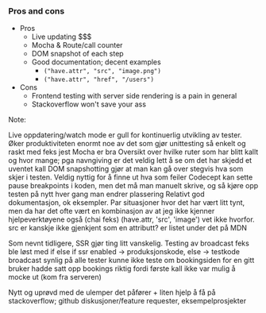 ### Pros and cons

* Pros
    * Live updating $$$
    * Mocha & Route/call counter
    * DOM snapshot of each step
    * Good documentation; decent examples
        * `("have.attr", "src", "image.png")`
        * `("have.attr", "href", "/users")`
* Cons
    * Frontend testing with server side rendering is a pain in general
    * Stackoverflow won't save your ass

Note: 

Live oppdatering/watch mode er gull for kontinuerlig utvikling av tester. Øker produktiviteten enormt
    noe av det som gjør unittesting så enkelt og raskt med feks jest
Mocha er bra
Oversikt over hvilke ruter som har blitt kallt og hvor mange; pga navngiving er det veldig lett å se om det har skjedd et uventet kall
DOM snapshotting gjør at man kan gå over stegvis hva som skjer i testen. Veldig nyttig for å finne ut hva som feiler
    Codecept kan sette pause breakpoints i koden, men det må man manuelt skrive, og så kjøre opp testen på nytt
    hver gang man endrer plassering
Relativt god dokumentasjon, ok eksempler. Par situasjoner hvor det har vært litt tynt, men da har det ofte vært
en kombinasjon av at jeg ikke kjenner hjelpeverktøyene også (chai feks)
    (have.attr, 'src', 'image')
    vet ikke hvorfor. src er kanskje ikke gjenkjent som en attributt? er listet under det på MDN

Som nevnt tidligere, SSR gjør ting litt vanskelig. Testing av broadcast feks ble løst med if else
    if ssr enabled -> produksjonskode, else -> testkode
        broadcast synlig på alle tester
        kunne ikke teste om bookingsiden for en gitt bruker hadde satt opp bookings riktig
        fordi første kall ikke var mulig å mocke ut (kom fra serveren)

Nytt og uprøvd med de ulemper det påfører + liten hjelp å få på stackoverflow; github diskusjoner/feature requester, eksempelprosjekter
